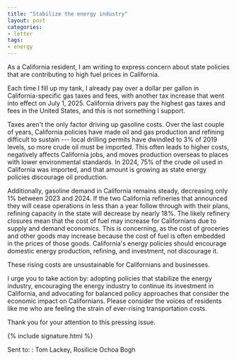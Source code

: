 ```yaml
---
title: "Stabilize the energy industry"
layout: post
categories:
- letter
tags:
- energy
---
```


As a California resident, I am writing to express concern about state policies that are contributing to high fuel prices in California.

Each time I fill up my tank, I already pay over a dollar per gallon in California-specific gas taxes and fees, with another tax increase that went into effect on July 1, 2025. California drivers pay the highest gas taxes and fees in the United States, and this is not something I support.

Taxes aren't the only factor driving up gasoline costs. Over the last couple of years, California policies have made oil and gas production and refining difficult to sustain --- local drilling permits have dwindled to 3% of 2019 levels, so more crude oil must be imported. This often leads to higher costs, negatively affects California jobs, and moves production overseas to places with lower environmental standards. In 2024, 75% of the crude oil used in California was imported, and that amount is growing as state energy policies discourage oil production.

Additionally, gasoline demand in California remains steady, decreasing only 1% between 2023 and 2024. If the two California refineries that announced they will cease operations in less than a year follow through with their plans, refining capacity in the state will decrease by nearly 18%. The likely refinery closures mean that the cost of fuel may increase for Californians due to supply and demand economics. This is concerning, as the cost of groceries and other goods may increase because the cost of fuel is often embedded in the prices of those goods. California's energy policies should encourage domestic energy production, refining, and investment, not discourage it.

These rising costs are unsustainable for Californians and businesses.

I urge you to take action by: adopting policies that stabilize the energy industry, encouraging the energy industry to continue its investment in California, and advocating for balanced policy approaches that consider the economic impact on Californians. Please consider the voices of residents like me who are feeling the strain of ever-rising transportation costs.

Thank you for your attention to this pressing issue.

{% include signature.html %}

Sent to:
: Tom Lackey, Rosilicie Ochoa Bogh
